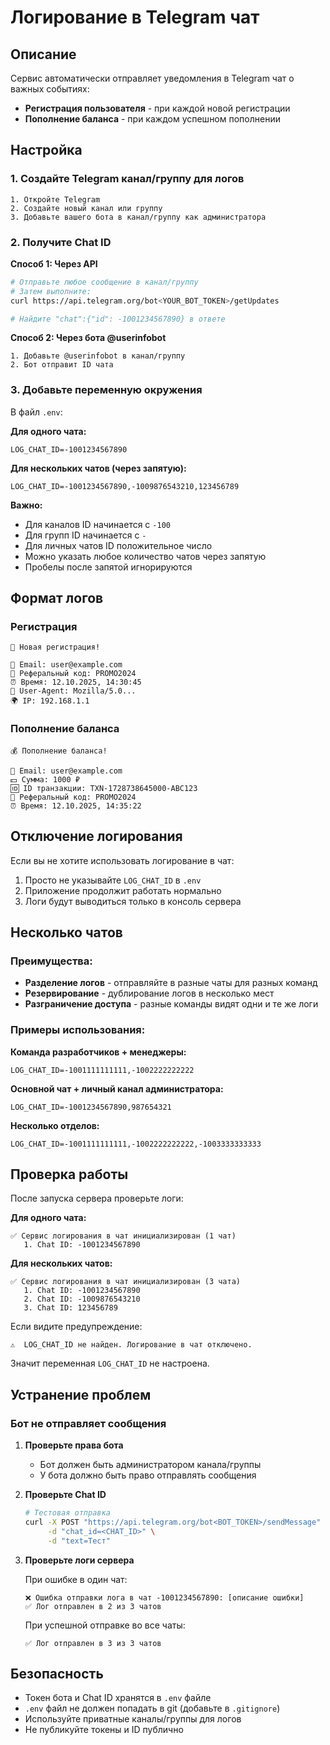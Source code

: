 # Логирование в Telegram чат

## Описание

Сервис автоматически отправляет уведомления в Telegram чат о важных событиях:

- **Регистрация пользователя** - при каждой новой регистрации
- **Пополнение баланса** - при каждом успешном пополнении

## Настройка

### 1. Создайте Telegram канал/группу для логов

```
1. Откройте Telegram
2. Создайте новый канал или группу
3. Добавьте вашего бота в канал/группу как администратора
```

### 2. Получите Chat ID

**Способ 1: Через API**
```bash
# Отправьте любое сообщение в канал/группу
# Затем выполните:
curl https://api.telegram.org/bot<YOUR_BOT_TOKEN>/getUpdates

# Найдите "chat":{"id": -1001234567890} в ответе
```

**Способ 2: Через бота @userinfobot**
```
1. Добавьте @userinfobot в канал/группу
2. Бот отправит ID чата
```

### 3. Добавьте переменную окружения

В файл `.env`:

**Для одного чата:**
```env
LOG_CHAT_ID=-1001234567890
```

**Для нескольких чатов (через запятую):**
```env
LOG_CHAT_ID=-1001234567890,-1009876543210,123456789
```

**Важно:** 
- Для каналов ID начинается с `-100`
- Для групп ID начинается с `-`
- Для личных чатов ID положительное число
- Можно указать любое количество чатов через запятую
- Пробелы после запятой игнорируются

## Формат логов

### Регистрация
```
🎉 Новая регистрация!

📧 Email: user@example.com
🔗 Реферальный код: PROMO2024
⏰ Время: 12.10.2025, 14:30:45
📱 User-Agent: Mozilla/5.0...
🌍 IP: 192.168.1.1
```

### Пополнение баланса
```
💰 Пополнение баланса!

👤 Email: user@example.com
💵 Сумма: 1000 ₽
🆔 ID транзакции: TXN-1728738645000-ABC123
🔗 Реферальный код: PROMO2024
⏰ Время: 12.10.2025, 14:35:22
```

## Отключение логирования

Если вы не хотите использовать логирование в чат:

1. Просто не указывайте `LOG_CHAT_ID` в `.env`
2. Приложение продолжит работать нормально
3. Логи будут выводиться только в консоль сервера

## Несколько чатов

### Преимущества:
- **Разделение логов** - отправляйте в разные чаты для разных команд
- **Резервирование** - дублирование логов в несколько мест
- **Разграничение доступа** - разные команды видят одни и те же логи

### Примеры использования:

**Команда разработчиков + менеджеры:**
```env
LOG_CHAT_ID=-1001111111111,-1002222222222
```

**Основной чат + личный канал администратора:**
```env
LOG_CHAT_ID=-1001234567890,987654321
```

**Несколько отделов:**
```env
LOG_CHAT_ID=-1001111111111,-1002222222222,-1003333333333
```

## Проверка работы

После запуска сервера проверьте логи:

**Для одного чата:**
```
✅ Сервис логирования в чат инициализирован (1 чат)
   1. Chat ID: -1001234567890
```

**Для нескольких чатов:**
```
✅ Сервис логирования в чат инициализирован (3 чата)
   1. Chat ID: -1001234567890
   2. Chat ID: -1009876543210
   3. Chat ID: 123456789
```

Если видите предупреждение:
```
⚠️  LOG_CHAT_ID не найден. Логирование в чат отключено.
```

Значит переменная `LOG_CHAT_ID` не настроена.

## Устранение проблем

### Бот не отправляет сообщения

1. **Проверьте права бота**
   - Бот должен быть администратором канала/группы
   - У бота должно быть право отправлять сообщения

2. **Проверьте Chat ID**
   ```bash
   # Тестовая отправка
   curl -X POST "https://api.telegram.org/bot<BOT_TOKEN>/sendMessage" \
        -d "chat_id=<CHAT_ID>" \
        -d "text=Тест"
   ```

3. **Проверьте логи сервера**
   
   При ошибке в один чат:
   ```
   ❌ Ошибка отправки лога в чат -1001234567890: [описание ошибки]
   ✅ Лог отправлен в 2 из 3 чатов
   ```
   
   При успешной отправке во все чаты:
   ```
   ✅ Лог отправлен в 3 из 3 чатов
   ```

## Безопасность

- Токен бота и Chat ID хранятся в `.env` файле
- `.env` файл не должен попадать в git (добавьте в `.gitignore`)
- Используйте приватные каналы/группы для логов
- Не публикуйте токены и ID публично

